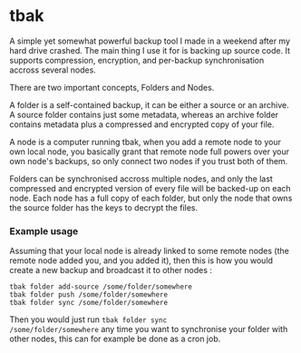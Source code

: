 # tbak
A simple yet somewhat powerful backup tool I made in a weekend after my hard drive crashed.
The main thing I use it for is backing up source code. It supports compression, encryption, and per-backup synchronisation accross several nodes.

There are two important concepts, Folders and Nodes. 

A folder is a self-contained backup, it can be either a source or an archive.
A source folder contains just some metadata, whereas an archive folder contains metadata plus a compressed and encrypted copy of your file.

A node is a computer running tbak, when you add a remote node to your own local node, you basically grant that remote node full powers over your own node's backups, so only connect two nodes if you trust both of them.

Folders can be synchronised accross multiple nodes, and only the last compressed and encrypted version of every file will be backed-up on each node.
Each node has a full copy of each folder, but only the node that owns the source folder has the keys to decrypt the files.

### Example usage

Assuming that your local node is already linked to some remote nodes (the remote node added you, and you added it),
then this is how you would create a new backup and broadcast it to other nodes :

```
tbak folder add-source /some/folder/somewhere
tbak folder push /some/folder/somewhere
tbak folder sync /some/folder/somewhere
```

Then you would just run <code>tbak folder sync /some/folder/somewhere</code> any time you want to synchronise your folder with other nodes, this can for example be done as a cron job.
